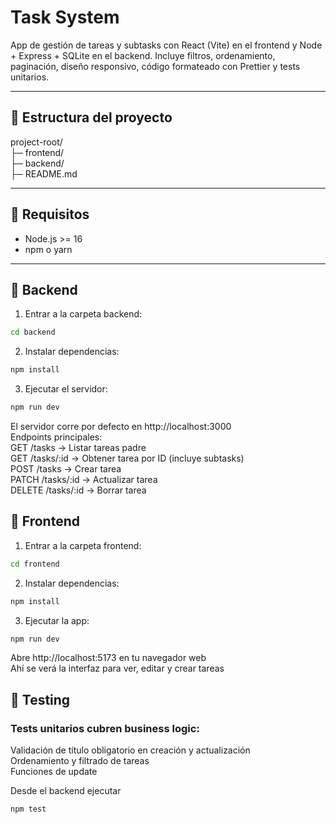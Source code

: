 # Task System

App de gestión de tareas y subtasks con React (Vite) en el frontend y Node + Express + SQLite en el backend. Incluye filtros, ordenamiento, paginación, diseño responsivo, código formateado con Prettier y tests unitarios.

---

## 🔹 Estructura del proyecto
project-root/ <br>
├─ frontend/  <br>
├─ backend/  <br>
├─ README.md <br>

---

## 🔹 Requisitos

- Node.js >= 16
- npm o yarn

---

## 🔹 Backend

1. Entrar a la carpeta backend:

```bash
cd backend
```

2.	Instalar dependencias:
```bash
npm install
```

3.	Ejecutar el servidor:
```bash
npm run dev
```

El servidor corre por defecto en http://localhost:3000  
Endpoints principales:  
  GET /tasks → Listar tareas padre  
  GET /tasks/:id → Obtener tarea por ID (incluye subtasks)  
  POST /tasks → Crear tarea  
  PATCH /tasks/:id → Actualizar tarea  
  DELETE /tasks/:id → Borrar tarea  


## 🔹 Frontend

1. Entrar a la carpeta frontend:

```bash
cd frontend
```

2.	Instalar dependencias:
```bash
npm install
```

3.	Ejecutar la app:
```bash
npm run dev
```

Abre http://localhost:5173 en tu navegador web  
Ahí se verá la interfaz para ver, editar y crear tareas

## 🔹 Testing

### Tests unitarios cubren business logic:  

Validación de título obligatorio en creación y actualización  
Ordenamiento y filtrado de tareas  
Funciones de update  

 Desde el backend ejecutar

 ```bash
npm test
```

